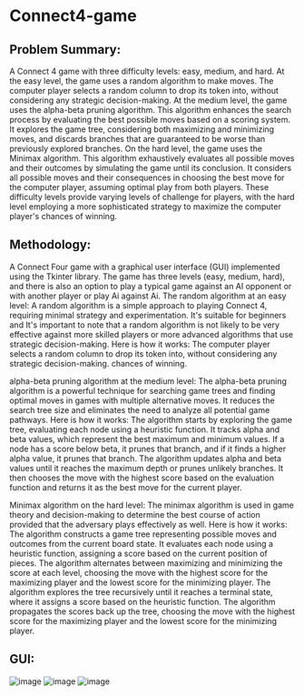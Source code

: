 # Connect4-game
## Problem Summary:

A Connect 4 game with three difficulty levels: easy, medium, and hard. At the easy level, the game uses a random algorithm to make moves. The computer player selects a random column to drop its token into, without considering any strategic decision-making. At the medium level, the game uses the alpha-beta pruning algorithm. This algorithm enhances the search process by evaluating the best possible moves based on a scoring system. It explores the game tree, considering both maximizing and minimizing moves, and discards branches that are guaranteed to be worse than previously explored branches. On the hard level, the game uses the Minimax algorithm. This algorithm exhaustively evaluates all possible moves and their outcomes by simulating the game until its conclusion. It considers all possible moves and their consequences in choosing the best move for the computer player, assuming optimal play from both players. These difficulty levels provide varying levels of challenge for players, with the hard level employing a more sophisticated strategy to maximize the computer player's chances of winning.

## Methodology:

A Connect Four game with a graphical user interface (GUI) implemented using the Tkinter library. The game has three levels (easy, medium, hard), and there is also an option to play a typical game against an AI opponent or with another player or play Ai against Ai. 
The random algorithm at an easy level: 
A random algorithm is a simple approach to playing Connect 4, requiring minimal strategy and experimentation. It's suitable for beginners and It's important to note that a random algorithm is not likely to be very effective against more skilled players or more advanced algorithms that use strategic decision-making.  Here is how it works: 
The computer player selects a random column to drop its token into, without considering any strategic decision-making. chances of winning.

alpha-beta pruning algorithm at the medium level: 
The alpha-beta pruning algorithm is a powerful technique for searching game trees and finding optimal moves in games with multiple alternative moves. It reduces the search tree size and eliminates the need to analyze all potential game pathways. 
Here is how it works:
 The algorithm starts by exploring the game tree, evaluating each node using a heuristic function. It tracks alpha and beta values, which represent the best maximum and minimum values. If a node has a score below beta, it prunes that branch, and if it finds a higher alpha value, it prunes that branch. The algorithm updates alpha and beta values until it reaches the maximum depth or prunes unlikely branches. It then chooses the move with the highest score based on the evaluation function and returns it as the best move for the current player.

Minimax algorithm on the hard level: 
The minimax algorithm is used in game theory and decision-making to determine the best course of action provided that the adversary plays effectively as well.
 Here is how it works:
The algorithm constructs a game tree representing possible moves and outcomes from the current board state. It evaluates each node using a heuristic function, assigning a score based on the current position of pieces. The algorithm alternates between maximizing and minimizing the score at each level, choosing the move with the highest score for the maximizing player and the lowest score for the minimizing player. The algorithm explores the tree recursively until it reaches a terminal state, where it assigns a score based on the heuristic function. The algorithm propagates the scores back up the tree, choosing the move with the highest score for the maximizing player and the lowest score for the minimizing player.

## GUI:



![image](https://github.com/nadah2023/Connect4-game/assets/122016066/972b9f2f-8412-40b7-9e28-66ab5491d819)
![image](https://github.com/nadah2023/Connect4-game/assets/122016066/9f8d1762-6003-45fa-a957-9d7d6b5927a9)
![image](https://github.com/nadah2023/Connect4-game/assets/122016066/c9da3ba8-e152-495f-8e90-a03c3670a132)

